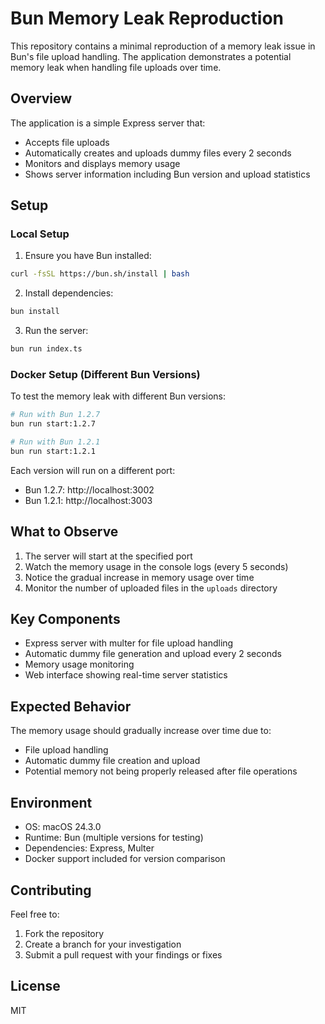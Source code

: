 # Bun Memory Leak Reproduction

This repository contains a minimal reproduction of a memory leak issue in Bun's file upload handling. The application demonstrates a potential memory leak when handling file uploads over time.

## Overview

The application is a simple Express server that:
- Accepts file uploads
- Automatically creates and uploads dummy files every 2 seconds
- Monitors and displays memory usage
- Shows server information including Bun version and upload statistics

## Setup

### Local Setup

1. Ensure you have Bun installed:
```bash
curl -fsSL https://bun.sh/install | bash
```

2. Install dependencies:
```bash
bun install
```

3. Run the server:
```bash
bun run index.ts
```

### Docker Setup (Different Bun Versions)

To test the memory leak with different Bun versions:

```bash
# Run with Bun 1.2.7
bun run start:1.2.7

# Run with Bun 1.2.1
bun run start:1.2.1
```

Each version will run on a different port:
- Bun 1.2.7: http://localhost:3002
- Bun 1.2.1: http://localhost:3003

## What to Observe

1. The server will start at the specified port
2. Watch the memory usage in the console logs (every 5 seconds)
3. Notice the gradual increase in memory usage over time
4. Monitor the number of uploaded files in the `uploads` directory

## Key Components

- Express server with multer for file upload handling
- Automatic dummy file generation and upload every 2 seconds
- Memory usage monitoring
- Web interface showing real-time server statistics

## Expected Behavior

The memory usage should gradually increase over time due to:
- File upload handling
- Automatic dummy file creation and upload
- Potential memory not being properly released after file operations

## Environment

- OS: macOS 24.3.0
- Runtime: Bun (multiple versions for testing)
- Dependencies: Express, Multer
- Docker support included for version comparison

## Contributing

Feel free to:
1. Fork the repository
2. Create a branch for your investigation
3. Submit a pull request with your findings or fixes

## License

MIT
